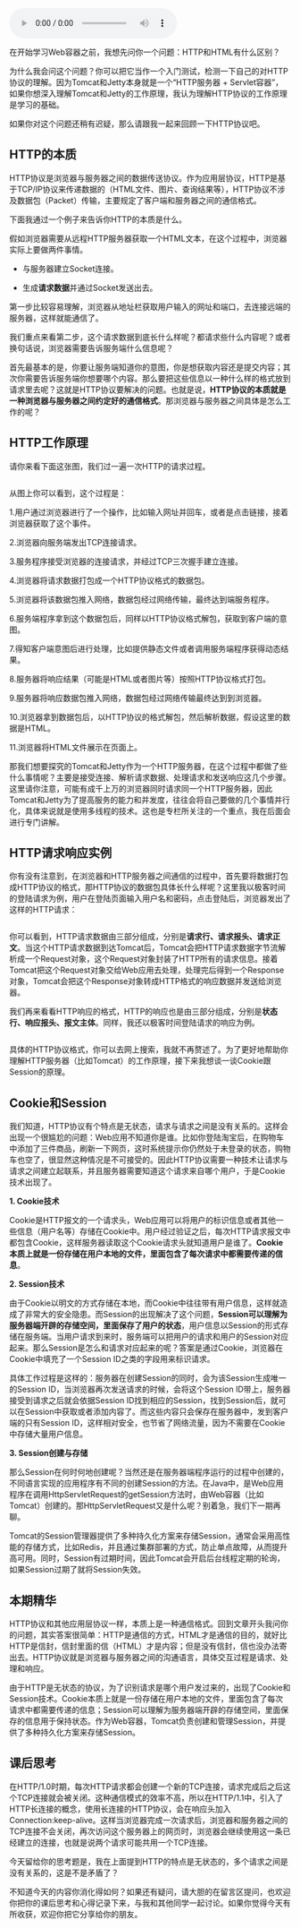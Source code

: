 <audio title="02 _ HTTP协议必知必会" src="https://static001.geekbang.org/resource/audio/d8/93/d8f55a07283b9d1553f64efaa4a5c793.mp3" controls="controls"></audio> 
<p>在开始学习Web容器之前，我想先问你一个问题：HTTP和HTML有什么区别？</p><p>为什么我会问这个问题？你可以把它当作一个入门测试，检测一下自己的对HTTP协议的理解。因为Tomcat和Jetty本身就是一个“HTTP服务器 + Servlet容器”，如果你想深入理解Tomcat和Jetty的工作原理，我认为理解HTTP协议的工作原理是学习的基础。</p><p>如果你对这个问题还稍有迟疑，那么请跟我一起来回顾一下HTTP协议吧。</p><h2>HTTP的本质</h2><p>HTTP协议是浏览器与服务器之间的数据传送协议。作为应用层协议，HTTP是基于TCP/IP协议来传递数据的（HTML文件、图片、查询结果等），HTTP协议不涉及数据包（Packet）传输，主要规定了客户端和服务器之间的通信格式。</p><p>下面我通过一个例子来告诉你HTTP的本质是什么。</p><p>假如浏览器需要从远程HTTP服务器获取一个HTML文本，在这个过程中，浏览器实际上要做两件事情。</p><ul>
<li>
<p>与服务器建立Socket连接。</p>
</li>
<li>
<p>生成<strong>请求数据</strong>并通过Socket发送出去。</p>
</li>
</ul><p>第一步比较容易理解，浏览器从地址栏获取用户输入的网址和端口，去连接远端的服务器，这样就能通信了。</p><p>我们重点来看第二步，这个请求数据到底长什么样呢？都请求些什么内容呢？或者换句话说，浏览器需要告诉服务端什么信息呢？</p><!-- [[[read_end]]] --><p>首先最基本的是，你要让服务端知道你的意图，你是想获取内容还是提交内容；其次你需要告诉服务端你想要哪个内容。那么要把这些信息以一种什么样的格式放到请求里去呢？这就是HTTP协议要解决的问题。也就是说，<strong>HTTP协议的本质就是一种浏览器与服务器之间约定好的通信格式</strong>。那浏览器与服务器之间具体是怎么工作的呢？</p><h2>HTTP工作原理</h2><p>请你来看下面这张图，我们过一遍一次HTTP的请求过程。</p><p><img src="https://static001.geekbang.org/resource/image/f5/ca/f5bd0c7840160d5a121c191e7e54b4ca.jpg" alt=""></p><p>从图上你可以看到，这个过程是：</p><p>1.用户通过浏览器进行了一个操作，比如输入网址并回车，或者是点击链接，接着浏览器获取了这个事件。</p><p>2.浏览器向服务端发出TCP连接请求。</p><p>3.服务程序接受浏览器的连接请求，并经过TCP三次握手建立连接。</p><p>4.浏览器将请求数据打包成一个HTTP协议格式的数据包。</p><p>5.浏览器将该数据包推入网络，数据包经过网络传输，最终达到端服务程序。</p><p>6.服务端程序拿到这个数据包后，同样以HTTP协议格式解包，获取到客户端的意图。</p><p>7.得知客户端意图后进行处理，比如提供静态文件或者调用服务端程序获得动态结果。</p><p>8.服务器将响应结果（可能是HTML或者图片等）按照HTTP协议格式打包。</p><p>9.服务器将响应数据包推入网络，数据包经过网络传输最终达到到浏览器。</p><p>10.浏览器拿到数据包后，以HTTP协议的格式解包，然后解析数据，假设这里的数据是HTML。</p><p>11.浏览器将HTML文件展示在页面上。</p><p>那我们想要探究的Tomcat和Jetty作为一个HTTP服务器，在这个过程中都做了些什么事情呢？主要是接受连接、解析请求数据、处理请求和发送响应这几个步骤。这里请你注意，可能有成千上万的浏览器同时请求同一个HTTP服务器，因此Tomcat和Jetty为了提高服务的能力和并发度，往往会将自己要做的几个事情并行化，具体来说就是使用多线程的技术。这也是专栏所关注的一个重点，我在后面会进行专门讲解。</p><h2>HTTP请求响应实例</h2><p>你有没有注意到，在浏览器和HTTP服务器之间通信的过程中，首先要将数据打包成HTTP协议的格式，那HTTP协议的数据包具体长什么样呢？这里我以极客时间的登陆请求为例，用户在登陆页面输入用户名和密码，点击登陆后，浏览器发出了这样的HTTP请求：</p><p><img src="https://static001.geekbang.org/resource/image/f5/14/f58bf57649ec9eb35eb24e0679bb2514.png" alt=""></p><p>你可以看到，HTTP请求数据由三部分组成，分别是<strong>请求行、请求报头、请求正文</strong>。当这个HTTP请求数据到达Tomcat后，Tomcat会把HTTP请求数据字节流解析成一个Request对象，这个Request对象封装了HTTP所有的请求信息。接着Tomcat把这个Request对象交给Web应用去处理，处理完后得到一个Response对象，Tomcat会把这个Response对象转成HTTP格式的响应数据并发送给浏览器。</p><p>我们再来看看HTTP响应的格式，HTTP的响应也是由三部分组成，分别是<strong>状态行、响应报头、报文主体</strong>。同样，我还以极客时间登陆请求的响应为例。</p><p><img src="https://static001.geekbang.org/resource/image/84/b7/84f4fe4c411dfb9fd83a1d53cf2915b7.png" alt=""></p><p>具体的HTTP协议格式，你可以去网上搜索，我就不再赘述了。为了更好地帮助你理解HTTP服务器（比如Tomcat）的工作原理，接下来我想谈一谈Cookie跟Session的原理。</p><h2>Cookie和Session</h2><p>我们知道，HTTP协议有个特点是无状态，请求与请求之间是没有关系的。这样会出现一个很尴尬的问题：Web应用不知道你是谁。比如你登陆淘宝后，在购物车中添加了三件商品，刷新一下网页，这时系统提示你仍然处于未登录的状态，购物车也空了，很显然这种情况是不可接受的。因此HTTP协议需要一种技术让请求与请求之间建立起联系，并且服务器需要知道这个请求来自哪个用户，于是Cookie技术出现了。</p><p><strong>1. Cookie技术</strong></p><p>Cookie是HTTP报文的一个请求头，Web应用可以将用户的标识信息或者其他一些信息（用户名等）存储在Cookie中。用户经过验证之后，每次HTTP请求报文中都包含Cookie，这样服务器读取这个Cookie请求头就知道用户是谁了。<strong>Cookie本质上就是一份存储在用户本地的文件，里面包含了每次请求中都需要传递的信息</strong>。</p><p><strong>2. Session技术</strong></p><p>由于Cookie以明文的方式存储在本地，而Cookie中往往带有用户信息，这样就造成了非常大的安全隐患。而Session的出现解决了这个问题，<strong>Session可以理解为服务器端开辟的存储空间，里面保存了用户的状态</strong>，用户信息以Session的形式存储在服务端。当用户请求到来时，服务端可以把用户的请求和用户的Session对应起来。那么Session是怎么和请求对应起来的呢？答案是通过Cookie，浏览器在Cookie中填充了一个Session ID之类的字段用来标识请求。</p><p>具体工作过程是这样的：服务器在创建Session的同时，会为该Session生成唯一的Session ID，当浏览器再次发送请求的时候，会将这个Session ID带上，服务器接受到请求之后就会依据Session ID找到相应的Session，找到Session后，就可以在Session中获取或者添加内容了。而这些内容只会保存在服务器中，发到客户端的只有Session ID，这样相对安全，也节省了网络流量，因为不需要在Cookie中存储大量用户信息。</p><p><strong>3. Session创建与存储</strong></p><p>那么Session在何时何地创建呢？当然还是在服务器端程序运行的过程中创建的，不同语言实现的应用程序有不同的创建Session的方法。在Java中，是Web应用程序在调用HttpServletRequest的getSession方法时，由Web容器（比如Tomcat）创建的。那HttpServletRequest又是什么呢？别着急，我们下一期再聊。</p><p>Tomcat的Session管理器提供了多种持久化方案来存储Session，通常会采用高性能的存储方式，比如Redis，并且通过集群部署的方式，防止单点故障，从而提升高可用。同时，Session有过期时间，因此Tomcat会开启后台线程定期的轮询，如果Session过期了就将Session失效。</p><h2>本期精华</h2><p>HTTP协议和其他应用层协议一样，本质上是一种通信格式。回到文章开头我问你的问题，其实答案很简单：HTTP是通信的方式，HTML才是通信的目的，就好比HTTP是信封，信封里面的信（HTML）才是内容；但是没有信封，信也没办法寄出去。HTTP协议就是浏览器与服务器之间的沟通语言，具体交互过程是请求、处理和响应。</p><p>由于HTTP是无状态的协议，为了识别请求是哪个用户发过来的，出现了Cookie和Session技术。Cookie本质上就是一份存储在用户本地的文件，里面包含了每次请求中都需要传递的信息；Session可以理解为服务器端开辟的存储空间，里面保存的信息用于保持状态。作为Web容器，Tomcat负责创建和管理Session，并提供了多种持久化方案来存储Session。</p><h2>课后思考</h2><p>在HTTP/1.0时期，每次HTTP请求都会创建一个新的TCP连接，请求完成后之后这个TCP连接就会被关闭。这种通信模式的效率不高，所以在HTTP/1.1中，引入了HTTP长连接的概念，使用长连接的HTTP协议，会在响应头加入Connection:keep-alive。这样当浏览器完成一次请求后，浏览器和服务器之间的TCP连接不会关闭，再次访问这个服务器上的网页时，浏览器会继续使用这一条已经建立的连接，也就是说两个请求可能共用一个TCP连接。</p><p>今天留给你的思考题是，我在上面提到HTTP的特点是无状态的，多个请求之间是没有关系的，这是不是矛盾了？</p><p>不知道今天的内容你消化得如何？如果还有疑问，请大胆的在留言区提问，也欢迎你把你的课后思考和心得记录下来，与我和其他同学一起讨论。如果你觉得今天有所收获，欢迎你把它分享给你的朋友。</p><p></p>
